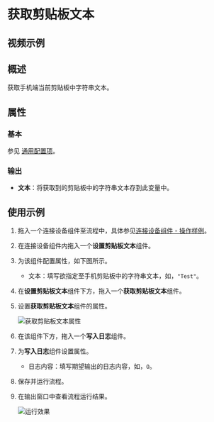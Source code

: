 # 获取剪贴板文本

## 视频示例

## 概述

获取手机端当前剪贴板中字符串文本。

## 属性

### 基本

参见 [通用配置项](../Appendix/CommonConfigurationItems.md)。

### 输出

- **文本**：将获取到的剪贴板中的字符串文本存到此变量中。

## 使用示例

1. 拖入一个连接设备组件至流程中，具体参见[连接设备组件 - 操作样例](./MobileConnect.md)。
2. 在连接设备组件内拖入一个**设置剪贴板文本**组件。
3. 为该组件配置属性，如下图所示。

    - 文本：填写欲指定至手机剪贴板中的字符串文本，如，`"Test"`。

4. 在**设置剪贴板文本**组件下方，拖入一个**获取剪贴板文本**组件。
5. 设置**获取剪贴板文本**组件的属性。

    ![获取剪贴板文本属性](https://docimages.blob.core.chinacloudapi.cn/images/Activities/getclipboardtext20210319.png)

6. 在该组件下方，拖入一个**写入日志**组件。
7. 为**写入日志**组件设置属性。

    - 日志内容：填写期望输出的日志内容，如，`O`。

8. 保存并运行流程。
9. 在输出窗口中查看流程运行结果。

    ![运行效果](https://docimages.blob.core.chinacloudapi.cn/images/Activities/getclipboardtextresult20210319.png)
